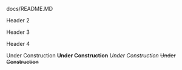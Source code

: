 docs/README.MD

Header 2

Header 3

Header 4

Under Construction
**Under Construction**
*Under Construction*
~~Under Construction~~
